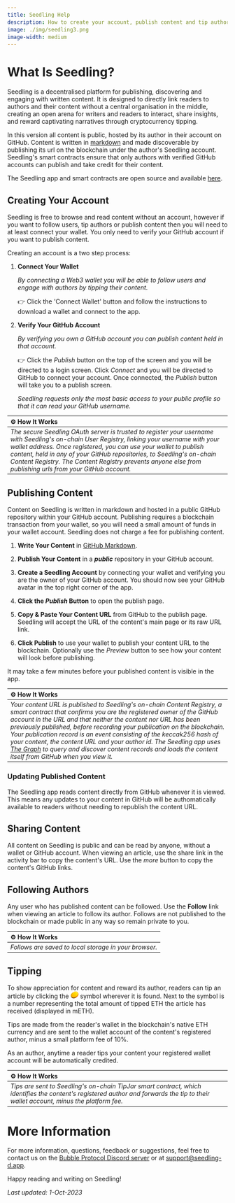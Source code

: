 ```yaml
---
title: Seedling Help
description: How to create your account, publish content and tip authors.
image: ./img/seedling3.png
image-width: medium
---
```

# What Is Seedling?

Seedling is a decentralised platform for publishing, discovering and engaging with written content. It is designed to directly link readers to authors and their content without a central organisation in the middle, creating an open arena for writers and readers to interact, share insights, and reward captivating narratives through cryptocurrency tipping.

In this version all content is public, hosted by its author in their account on GitHub.  Content is written in [markdown](https://docs.github.com/en/get-started/writing-on-github/getting-started-with-writing-and-formatting-on-github/basic-writing-and-formatting-syntax) and made discoverable by publishing its url on the blockchain under the author's Seedling account. Seedling's smart contracts ensure that only authors with verified GitHub accounts can publish and take credit for their content.

The Seedling app and smart contracts are open source and available [here](https://github.com/Bubble-Protocol/seedling).

## Creating Your Account

Seedling is free to browse and read content without an account, however if you want to follow users, tip authors or publish content then you will need to at least connect your wallet.  You only need to verify your GitHub account if you want to publish content.

Creating an account is a two step process:

1. **Connect Your Wallet**

    *By connecting a Web3 wallet you will be able to follow users and engage with authors by tipping their content.*
  
    :point_right: Click the 'Connect Wallet' button and follow the instructions to download a wallet and connect to the app. 

2. **Verify Your GitHub Account**

    *By verifying you own a GitHub account you can publish content held in that account.*

    :point_right: Click the *Publish* button on the top of the screen and you will be directed to a login screen.  Click *Connect* and you will be directed to GitHub to connect your account.  Once connected, the *Publish* button will take you to a publish screen.

    *Seedling requests only the most basic access to your public profile so that it can read your GitHub username.*

| :gear: **How It Works** |
|:-|
| *The secure Seedling OAuth server is trusted to register your username with Seedling's on-chain User Registry, linking your username with your wallet address. Once registered, you can use your wallet to publish content, held in any of your GitHub repositories, to Seedling's on-chain Content Registry.  The *Content Registry* prevents anyone else from publishing urls from your GitHub account.* |


## Publishing Content

Content on Seedling is written in markdown and hosted in a public GitHub repository within your GitHub account.  Publishing requires a blockchain transaction from your wallet, so you will need a small amount of funds in your wallet account.  Seedling does not charge a fee for publishing content.

1. **Write Your Content** in [GitHub Markdown](https://docs.github.com/en/get-started/writing-on-github/getting-started-with-writing-and-formatting-on-github/basic-writing-and-formatting-syntax).

2. **Publish Your Content** in a ***public*** repository in your GitHub account.

3. **Create a Seedling Account** by connecting your wallet and verifying you are the owner of your GitHub account. You should now see your GitHub avatar in the top right corner of the app.

4. **Click the *Publish* Button** to open the publish page.

5. **Copy & Paste Your Content URL** from GitHub to the publish page. Seedling will accept the URL of the content's main page or its raw URL link.

6. **Click Publish** to use your wallet to publish your content URL to the blockchain.  Optionally use the *Preview* button to see how your content will look before publishing. 

It may take a few minutes before your published content is visible in the app.
 
| :gear: **How It Works** |
|:-|
| *Your content URL is published to Seedling's on-chain Content Registry, a smart contract that confirms you are the registered owner of the GitHub account in the URL and that neither the content nor URL has been previously published, before recording your publication on the blockchain. Your publication record is an event consisting of the keccak256 hash of your content, the content URL and your author id. The Seedling app uses [The Graph](https://thegraph.com) to query and discover content records and loads the content itself from GitHub when you view it.* |

### Updating Published Content

The Seedling app reads content directly from GitHub whenever it is viewed. This means any updates to your content in GitHub will be authomatically available to readers without needing to republish the content URL.

## Sharing Content

All content on Seedling is public and can be read by anyone, without a wallet or GitHub account.  When viewing an article, use the share link in the activity bar to copy the content's URL.  Use the *more* button to copy the content's GitHub links.

## Following Authors

Any user who has published content can be followed.  Use the **Follow** link when viewing an article to follow its author.  Follows are not published to the blockchain or made public in any way so remain private to you.


| :gear: **How It Works** |
|:-|
| *Follows are saved to local storage in your browser.* |

## Tipping

To show appreciation for content and reward its author, readers can tip an article by clicking the ![tip button](./img/tip-button.png) symbol wherever it is found. Next to the symbol is a number representing the total amount of tipped ETH the article has received (displayed in mETH).

Tips are made from the reader's wallet in the blockchain's native ETH currency and are sent to the wallet account of the content's registered author, minus a small platform fee of 10%.

As an author, anytime a reader tips your content your registered wallet account will be automatically credited.

| :gear: **How It Works** |
|:-|
| *Tips are sent to Seedling's on-chain TipJar smart contract, which identifies the content's registered author and forwards the tip to their wallet account, minus the platform fee.* |

# More Information

For more information, questions, feedback or suggestions, feel free to contact us on the [Bubble Protocol Discord server](https://discord.gg/sSnvK5C) or at support@seedling-d.app.

Happy reading and writing on Seedling!

_Last updated: 1-Oct-2023_





